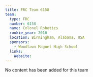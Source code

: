 ```yaml
---
title: FRC Team 6158
team:
  type: FRC
  number: 6158
  name: Colonel Robotics
  rookie_year: 2016
  location: Birmingham, Alabama, USA
  sponsors:
    - Woodlawn Magnet High School
  links:
    Website: 
---
```

No content has been added for this team